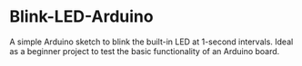 # Blink-LED-Arduino
A simple Arduino sketch to blink the built-in LED at 1-second intervals. Ideal as a beginner project to test the basic functionality of an Arduino board.



